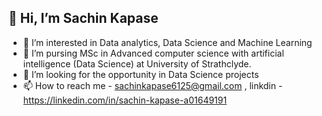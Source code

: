 ## 👋 Hi, I’m Sachin Kapase
* 👀 I’m interested in Data analytics, Data Science and Machine Learning
* 🌱 I’m pursing MSc in Advanced computer science with artificial intelligence (Data Science) at University of Strathclyde. 
* 💞️ I’m looking for the opportunity in Data Science projects
* 📫 How to reach me - sachinkapase6125@gmail.com , linkdin - https://linkedin.com/in/sachin-kapase-a01649191
